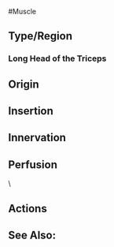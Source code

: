 #Muscle

## Type/Region 
### Long Head of the Triceps


## Origin


## Insertion


## Innervation


## Perfusion

\
## Actions


## See Also:


